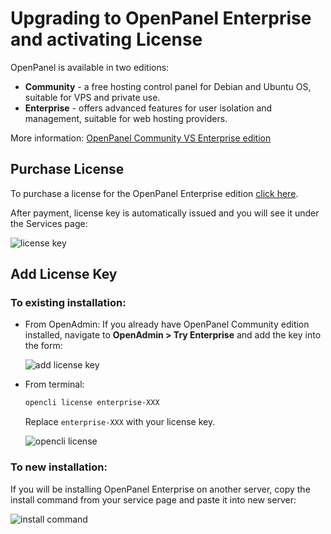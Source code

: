 # Upgrading to OpenPanel Enterprise and activating License

OpenPanel is available in two editions:

- **Community** - a free hosting control panel for Debian and Ubuntu OS, suitable for VPS and private use.
- **Enterprise** - offers advanced features for user isolation and management, suitable for web hosting providers.

More information: [OpenPanel Community VS Enterprise edition](/beta)

## Purchase License

To purchase a license for the OpenPanel Enterprise edition [click here](https://my.openpanel.com/cart.php?a=add&pid=1).

After payment, license key is automatically issued and you will see it under the Services page:

![license key](https://i.postimg.cc/0ybCkTQX/2024-08-04-15-40.png)

## Add License Key

### To existing installation:

- From OpenAdmin:
  If you already have OpenPanel Community edition installed, navigate to **OpenAdmin > Try Enterprise** and add the key into the form:
  
  ![add license key](https://i.postimg.cc/P5VTZwdr/2024-08-04-15-46.png)

- From terminal:
  ```bash
  opencli license enterprise-XXX
  ```
  Replace `enterprise-XXX` with your license key.
  
  ![opencli license](https://i.imgur.com/rxqjFsy.png)

### To new installation:

If you will be installing OpenPanel Enterprise on another server, copy the install command from your service page and paste it into new server:

![install command](https://i.postimg.cc/3xFDH9jf/2024-08-04-15-43.png)
